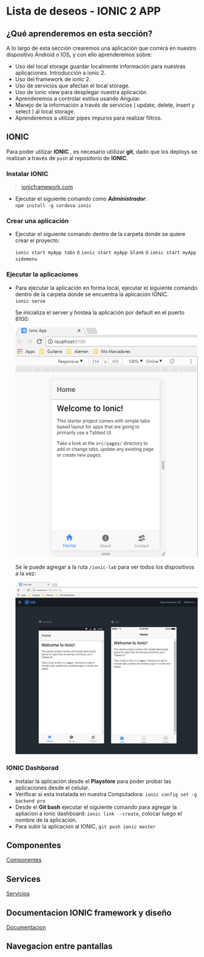 # Lista de deseos - IONIC 2 APP

## ¿Qué aprenderemos en esta sección?

A lo largo de esta sección crearemos una aplicación que correrá en nuestro dispositivo Android o IOS, y con ello aprenderemos sobre:

* Uso del local storage guardar localmente información para nuestras aplicaciones.
Introducción a ionic 2.
* Uso del framework de ionic 2.
* Uso de servicios que afectan el local storage.
* Uso de ionic view para desplegar nuestra aplicación
* Aprenderemos a controlar estilos usando Angular.
* Manejo de la información a través de servicios ( update, delete, insert y select ) al local storage.
* Aprenderemos a utilizar pipes impuros para realizar filtros.

## IONIC

Para poder utilizar **IONIC** , es necesario utiilizar **git**, dado que los deploys se realizan a través de ``push`` al repositorio de **IONIC**.  

### Instalar **IONIC**

>[ionicframework.com](https://ionicframework.com/)

* Ejecutar el siguiente comando como _**Administrador**_:  
  `` npm install -g cordova ionic ``

### Crear una aplicación

* Ejecutar el siguiente comando dentro de la carpeta donde se quiere crear el proyecto:

  ``ionic start myApp tabs`` ó ``ionic start myApp blank`` ó ``ionic start myApp sidemenu``  

### Ejecutar la aplicaciones

* Para ejecutar la aplicación en forma local, ejecutar el siguiente comando dentro de la carpeta donde se encuentra la aplicación IONIC.  
  ``ionic serve``  

  Se inicializa el server y hostea la aplicación por default en el puerto 8100:  


  ![Ionic](documentation/ionic_local.png)


  Se le puede agregar a la ruta ``/ionic-lab`` para ver todos los dispositivos a la vez:  

  ![Ionic lab](documentation/ionic_lab.png)

### IONIC Dashborad

* Instalar la aplicación desde el **Playstore** para poder probar las aplicaciones desde el celular.
* Verificar si esta instalada en nuestra Computadora: ``ionic config set -g backend pro``
* Desde el **Git bash** ejecutar el siguiente comando para agregar la apliacion a ionic dashboard: ``ionic link --create``, colocar luego el nombre de la aplicación.
* Para subir la aplicacion al IONIC, ``git push ionic master``

## Componentes

[Componentes](componentes.md)

## Services

[Servicios](services.md)

## Documentacion IONIC framework y diseño

[Documentacion](https://ionicframework.com/docs/)


## Navegacion entre pantallas
